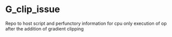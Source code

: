 # G_clip_issue
Repo to host script and perfunctory information for cpu only execution of op after the addition of gradient clipping
